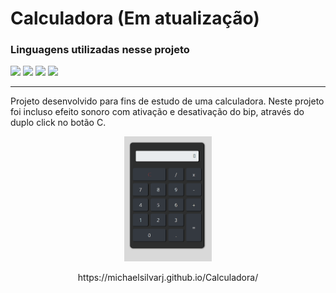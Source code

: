 # Calculadora (Em atualização)

<div>
<h3>Linguagens utilizadas nesse projeto </h3>
  
<img src="https://cdn.jsdelivr.net/gh/devicons/devicon/icons/html5/html5-plain-wordmark.svg" height="40 px" whidth="20px"/> 
<img src="https://cdn.jsdelivr.net/gh/devicons/devicon/icons/css3/css3-original-wordmark.svg" height="40 px" whidth="20px" />
<img src="https://cdn.jsdelivr.net/gh/devicons/devicon/icons/bootstrap/bootstrap-plain-wordmark.svg" height="40 px" whidth="20px" />
<img src="https://cdn.jsdelivr.net/gh/devicons/devicon/icons/javascript/javascript-original.svg" height="40 px" whidth="20px"/>
          
 </div> 
 
<hr>
<p>
Projeto desenvolvido para fins de estudo  de uma calculadora.
Neste projeto foi incluso efeito sonoro com ativação e desativação do bip, através do duplo click no botão C.
</p>
  
<div align="center" display="flex">
<img src="Calculadoragit.gif" height="200 px" whidth="60px"></img>
  <br>
  <p>https://michaelsilvarj.github.io/Calculadora/</p>
</div>


